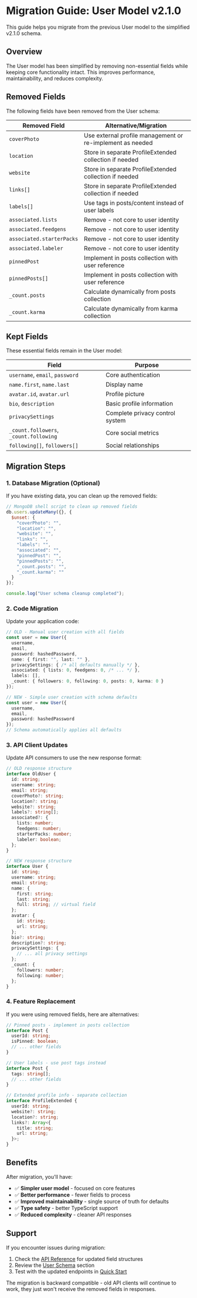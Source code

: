 # Migration Guide: User Model v2.1.0

This guide helps you migrate from the previous User model to the simplified v2.1.0 schema.

## Overview

The User model has been simplified by removing non-essential fields while keeping core functionality intact. This improves performance, maintainability, and reduces complexity.

## Removed Fields

The following fields have been removed from the User schema:

| Removed Field | Alternative/Migration |
|---------------|----------------------|
| `coverPhoto` | Use external profile management or re-implement as needed |
| `location` | Store in separate ProfileExtended collection if needed |
| `website` | Store in separate ProfileExtended collection if needed |
| `links[]` | Store in separate ProfileExtended collection if needed |
| `labels[]` | Use tags in posts/content instead of user labels |
| `associated.lists` | Remove - not core to user identity |
| `associated.feedgens` | Remove - not core to user identity |
| `associated.starterPacks` | Remove - not core to user identity |
| `associated.labeler` | Remove - not core to user identity |
| `pinnedPost` | Implement in posts collection with user reference |
| `pinnedPosts[]` | Implement in posts collection with user reference |
| `_count.posts` | Calculate dynamically from posts collection |
| `_count.karma` | Calculate dynamically from karma collection |

## Kept Fields

These essential fields remain in the User model:

| Field | Purpose |
|-------|---------|
| `username`, `email`, `password` | Core authentication |
| `name.first`, `name.last` | Display name |
| `avatar.id`, `avatar.url` | Profile picture |
| `bio`, `description` | Basic profile information |
| `privacySettings` | Complete privacy control system |
| `_count.followers`, `_count.following` | Core social metrics |
| `following[]`, `followers[]` | Social relationships |

## Migration Steps

### 1. Database Migration (Optional)

If you have existing data, you can clean up the removed fields:

```javascript
// MongoDB shell script to clean up removed fields
db.users.updateMany({}, {
  $unset: {
    "coverPhoto": "",
    "location": "",
    "website": "",
    "links": "",
    "labels": "",
    "associated": "",
    "pinnedPost": "",
    "pinnedPosts": "",
    "_count.posts": "",
    "_count.karma": ""
  }
});

console.log("User schema cleanup completed");
```

### 2. Code Migration

Update your application code:

```typescript
// OLD - Manual user creation with all fields
const user = new User({
  username,
  email,
  password: hashedPassword,
  name: { first: "", last: "" },
  privacySettings: { /* all defaults manually */ },
  associated: { lists: 0, feedgens: 0, /* ... */ },
  labels: [],
  _count: { followers: 0, following: 0, posts: 0, karma: 0 }
});

// NEW - Simple user creation with schema defaults
const user = new User({
  username,
  email,
  password: hashedPassword
});
// Schema automatically applies all defaults
```

### 3. API Client Updates

Update API consumers to use the new response format:

```typescript
// OLD response structure
interface OldUser {
  id: string;
  username: string;
  email: string;
  coverPhoto?: string;
  location?: string;
  website?: string;
  labels?: string[];
  associated?: {
    lists: number;
    feedgens: number;
    starterPacks: number;
    labeler: boolean;
  };
}

// NEW response structure
interface User {
  id: string;
  username: string;
  email: string;
  name: {
    first: string;
    last: string;
    full: string; // virtual field
  };
  avatar: {
    id: string;
    url: string;
  };
  bio?: string;
  description?: string;
  privacySettings: {
    // ... all privacy settings
  };
  _count: {
    followers: number;
    following: number;
  };
}
```

### 4. Feature Replacement

If you were using removed fields, here are alternatives:

```typescript
// Pinned posts - implement in posts collection
interface Post {
  userId: string;
  isPinned: boolean;
  // ... other fields
}

// User labels - use post tags instead
interface Post {
  tags: string[];
  // ... other fields
}

// Extended profile info - separate collection
interface ProfileExtended {
  userId: string;
  website?: string;
  location?: string;
  links?: Array<{
    title: string;
    url: string;
  }>;
}
```

## Benefits

After migration, you'll have:

- ✅ **Simpler user model** - focused on core features
- ✅ **Better performance** - fewer fields to process
- ✅ **Improved maintainability** - single source of truth for defaults
- ✅ **Type safety** - better TypeScript support
- ✅ **Reduced complexity** - cleaner API responses

## Support

If you encounter issues during migration:

1. Check the [API Reference](./api-reference.md) for updated field structures
2. Review the [User Schema](./api-reference.md#user-schema) section
3. Test with the updated endpoints in [Quick Start](./quick-start.md)

The migration is backward compatible - old API clients will continue to work, they just won't receive the removed fields in responses.

